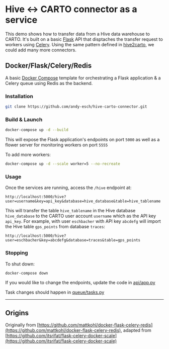 # Hive <-> CARTO connector as a service

This demo shows how to transfer data from a Hive data warehouse to CARTO. It's built on a basic [Flask](http://flask.pocoo.org/) API that disptaches the transfer request to workers using [Celery](http://www.celeryproject.org/). Using the same pattern defined in [hive2carto](https://github.com/andy-esch/hive-carto-connector/blob/2c8897159e152cebe38fa0ce894009c323fd6b1f/celery-queue/tasks.py#L24-L55), we could add many more connectors.

## Docker/Flask/Celery/Redis

A basic [Docker Compose](https://docs.docker.com/compose/) template for orchestrating a Flask application & a Celery queue using Redis as the backend.

### Installation

```bash
git clone https://github.com/andy-esch/hive-carto-connector.git
```

### Build & Launch

```bash
docker-compose up -d --build
```

This will expose the Flask application's endpoints on port `5000` as well as a flower server for monitoring workers on port `5555`

To add more workers:
```bash
docker-compose up -d --scale worker=5 --no-recreate
```

### Usage

Once the services are running, access the `/hive` endpoint at:

```
http://localhost:5000/hive?user=username&key=api_key&database=hive_database&table=hive_tablename
```

This will transfer the table `hive_tablename` in the Hive database `hive_database` to the CARTO user account `username` which as the API key `api_key`. For example, with user `eschbacher` with API key `abcdefg` will import the Hive table `gps_points` from database `traces`:

```
http://localhost:5000/hive?user=eschbacher&key=abcdefg&database=traces&table=gps_points
```


### Stopping

To shut down:

```bash
docker-compose down
```

If you would like to change the endpoints, update the code in [api/app.py](api/app.py)

Task changes should happen in [queue/tasks.py](celery-queue/tasks.py) 

---

## Origins

Originally from [https://github.com/mattkohl/docker-flask-celery-redis](https://github.com/mattkohl/docker-flask-celery-redis), adapted from [https://github.com/itsrifat/flask-celery-docker-scale](https://github.com/itsrifat/flask-celery-docker-scale)
